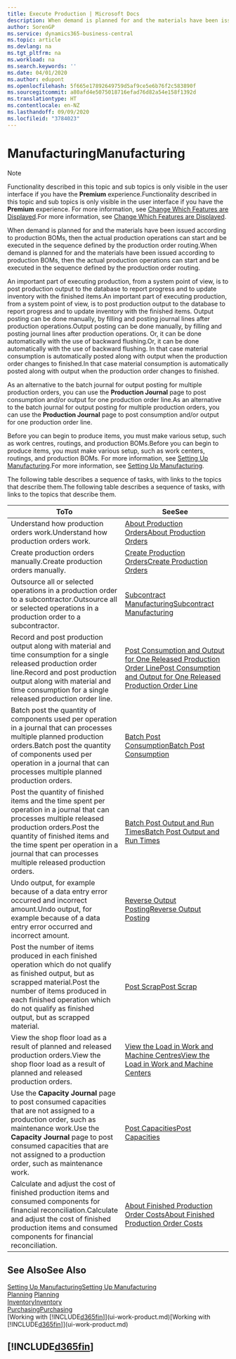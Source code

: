 ```yaml
---
title: Execute Production | Microsoft Docs
description: When demand is planned for and the materials have been issued according to production BOMs, then the actual production operations can start and be executed in the sequence defined by the production order routing.
author: SorenGP
ms.service: dynamics365-business-central
ms.topic: article
ms.devlang: na
ms.tgt_pltfrm: na
ms.workload: na
ms.search.keywords: ''
ms.date: 04/01/2020
ms.author: edupont
ms.openlocfilehash: 5f665e17892649759d5af9ce5e6b76f2c583890f
ms.sourcegitcommit: a80afd4e5075018716efad76d82a54e158f1392d
ms.translationtype: HT
ms.contentlocale: en-NZ
ms.lasthandoff: 09/09/2020
ms.locfileid: "3784023"
---
```

# <a name="manufacturing"></a><span data-ttu-id="2315e-103">Manufacturing</span><span class="sxs-lookup"><span data-stu-id="2315e-103">Manufacturing</span></span>
> [!NOTE]
> <span data-ttu-id="2315e-104">Functionality described in this topic and sub topics is only visible in the user interface if you have the **Premium** experience.</span><span class="sxs-lookup"><span data-stu-id="2315e-104">Functionality described in this topic and sub topics is only visible in the user interface if you have the **Premium** experience.</span></span> <span data-ttu-id="2315e-105">For more information, see [Change Which Features are Displayed](ui-experiences.md).</span><span class="sxs-lookup"><span data-stu-id="2315e-105">For more information, see [Change Which Features are Displayed](ui-experiences.md).</span></span>

<span data-ttu-id="2315e-106">When demand is planned for and the materials have been issued according to production BOMs, then the actual production operations can start and be executed in the sequence defined by the production order routing.</span><span class="sxs-lookup"><span data-stu-id="2315e-106">When demand is planned for and the materials have been issued according to production BOMs, then the actual production operations can start and be executed in the sequence defined by the production order routing.</span></span>  

<span data-ttu-id="2315e-107">An important part of executing production, from a system point of view, is to post production output to the database to report progress and to update inventory with the finished items.</span><span class="sxs-lookup"><span data-stu-id="2315e-107">An important part of executing production, from a system point of view, is to post production output to the database to report progress and to update inventory with the finished items.</span></span> <span data-ttu-id="2315e-108">Output posting can be done manually, by filling and posting journal lines after production operations.</span><span class="sxs-lookup"><span data-stu-id="2315e-108">Output posting can be done manually, by filling and posting journal lines after production operations.</span></span> <span data-ttu-id="2315e-109">Or, it can be done automatically with the use of backward flushing.</span><span class="sxs-lookup"><span data-stu-id="2315e-109">Or, it can be done automatically with the use of backward flushing.</span></span> <span data-ttu-id="2315e-110">In that case material consumption is automatically posted along with output when the production order changes to finished.</span><span class="sxs-lookup"><span data-stu-id="2315e-110">In that case material consumption is automatically posted along with output when the production order changes to finished.</span></span>  

<span data-ttu-id="2315e-111">As an alternative to the batch journal for output posting for multiple production orders, you can use the **Production Journal** page to post consumption and/or output for one production order line.</span><span class="sxs-lookup"><span data-stu-id="2315e-111">As an alternative to the batch journal for output posting for multiple production orders, you can use the **Production Journal** page to post consumption and/or output for one production order line.</span></span>

<span data-ttu-id="2315e-112">Before you can begin to produce items, you must make various setup, such as work centres, routings, and production BOMs.</span><span class="sxs-lookup"><span data-stu-id="2315e-112">Before you can begin to produce items, you must make various setup, such as work centers, routings, and production BOMs.</span></span> <span data-ttu-id="2315e-113">For more information, see [Setting Up Manufacturing](production-configure-production-processes.md).</span><span class="sxs-lookup"><span data-stu-id="2315e-113">For more information, see [Setting Up Manufacturing](production-configure-production-processes.md).</span></span>

<span data-ttu-id="2315e-114">The following table describes a sequence of tasks, with links to the topics that describe them.</span><span class="sxs-lookup"><span data-stu-id="2315e-114">The following table describes a sequence of tasks, with links to the topics that describe them.</span></span>   

|<span data-ttu-id="2315e-115">**To**</span><span class="sxs-lookup"><span data-stu-id="2315e-115">**To**</span></span>|<span data-ttu-id="2315e-116">**See**</span><span class="sxs-lookup"><span data-stu-id="2315e-116">**See**</span></span>|  
|------------|-------------|  
|<span data-ttu-id="2315e-117">Understand how production orders work.</span><span class="sxs-lookup"><span data-stu-id="2315e-117">Understand how production orders work.</span></span>|[<span data-ttu-id="2315e-118">About Production Orders</span><span class="sxs-lookup"><span data-stu-id="2315e-118">About Production Orders</span></span>](production-about-production-orders.md)|
|<span data-ttu-id="2315e-119">Create production orders manually.</span><span class="sxs-lookup"><span data-stu-id="2315e-119">Create production orders manually.</span></span>|[<span data-ttu-id="2315e-120">Create Production Orders</span><span class="sxs-lookup"><span data-stu-id="2315e-120">Create Production Orders</span></span>](production-how-to-create-production-orders.md)|
|<span data-ttu-id="2315e-121">Outsource all or selected operations in a production order to a subcontractor.</span><span class="sxs-lookup"><span data-stu-id="2315e-121">Outsource all or selected operations in a production order to a subcontractor.</span></span>|[<span data-ttu-id="2315e-122">Subcontract Manufacturing</span><span class="sxs-lookup"><span data-stu-id="2315e-122">Subcontract Manufacturing</span></span>](production-how-to-subcontract-manufacturing.md)|
|<span data-ttu-id="2315e-123">Record and post production output along with material and time consumption for a single released production order line.</span><span class="sxs-lookup"><span data-stu-id="2315e-123">Record and post production output along with material and time consumption for a single released production order line.</span></span>|[<span data-ttu-id="2315e-124">Post Consumption and Output for One Released Production Order Line</span><span class="sxs-lookup"><span data-stu-id="2315e-124">Post Consumption and Output for One Released Production Order Line</span></span>](production-how-to-register-consumption-and-output.md)|  
|<span data-ttu-id="2315e-125">Batch post the quantity of components used per operation in a journal that can processes multiple planned production orders.</span><span class="sxs-lookup"><span data-stu-id="2315e-125">Batch post the quantity of components used per operation in a journal that can processes multiple planned production orders.</span></span>|[<span data-ttu-id="2315e-126">Batch Post Consumption</span><span class="sxs-lookup"><span data-stu-id="2315e-126">Batch Post Consumption</span></span>](production-how-to-post-consumption.md)|
|<span data-ttu-id="2315e-127">Post the quantity of finished items and the time spent per operation in a journal that can processes multiple released production orders.</span><span class="sxs-lookup"><span data-stu-id="2315e-127">Post the quantity of finished items and the time spent per operation in a journal that can processes multiple released production orders.</span></span>|[<span data-ttu-id="2315e-128">Batch Post Output and Run Times</span><span class="sxs-lookup"><span data-stu-id="2315e-128">Batch Post Output and Run Times</span></span>](production-how-to-post-output-quantity.md)|
|<span data-ttu-id="2315e-129">Undo output, for example because of a data entry error occurred and incorrect amount.</span><span class="sxs-lookup"><span data-stu-id="2315e-129">Undo output, for example because of a data entry error occurred and incorrect amount.</span></span>  |[<span data-ttu-id="2315e-130">Reverse Output Posting</span><span class="sxs-lookup"><span data-stu-id="2315e-130">Reverse Output Posting</span></span>](production-how-to-reverse-output-posting.md)|  
|<span data-ttu-id="2315e-131">Post the number of items produced in each finished operation which do not qualify as finished output, but as scrapped material.</span><span class="sxs-lookup"><span data-stu-id="2315e-131">Post the number of items produced in each finished operation which do not qualify as finished output, but as scrapped material.</span></span>|[<span data-ttu-id="2315e-132">Post Scrap</span><span class="sxs-lookup"><span data-stu-id="2315e-132">Post Scrap</span></span>](production-how-to-post-scrap.md)|
|<span data-ttu-id="2315e-133">View the shop floor load as a result of planned and released production orders.</span><span class="sxs-lookup"><span data-stu-id="2315e-133">View the shop floor load as a result of planned and released production orders.</span></span>|[<span data-ttu-id="2315e-134">View the Load in Work and Machine Centres</span><span class="sxs-lookup"><span data-stu-id="2315e-134">View the Load in Work and Machine Centers</span></span>](production-how-to-view-the-load-on-work-centers.md)|      
|<span data-ttu-id="2315e-135">Use the **Capacity Journal** page to post consumed capacities that are not assigned to a production order, such as maintenance work.</span><span class="sxs-lookup"><span data-stu-id="2315e-135">Use the **Capacity Journal** page to post consumed capacities that are not assigned to a production order, such as maintenance work.</span></span>|[<span data-ttu-id="2315e-136">Post Capacities</span><span class="sxs-lookup"><span data-stu-id="2315e-136">Post Capacities</span></span>](production-how-to-post-capacities.md)|  
|<span data-ttu-id="2315e-137">Calculate and adjust the cost of finished production items and consumed components for financial reconciliation.</span><span class="sxs-lookup"><span data-stu-id="2315e-137">Calculate and adjust the cost of finished production items and consumed components for financial reconciliation.</span></span>|[<span data-ttu-id="2315e-138">About Finished Production Order Costs</span><span class="sxs-lookup"><span data-stu-id="2315e-138">About Finished Production Order Costs</span></span>](finance-about-finished-production-order-costs.md)|  

## <a name="see-also"></a><span data-ttu-id="2315e-139">See Also</span><span class="sxs-lookup"><span data-stu-id="2315e-139">See Also</span></span>  
[<span data-ttu-id="2315e-140">Setting Up Manufacturing</span><span class="sxs-lookup"><span data-stu-id="2315e-140">Setting Up Manufacturing</span></span>](production-configure-production-processes.md)  
<span data-ttu-id="2315e-141">[Planning](production-planning.md)    </span><span class="sxs-lookup"><span data-stu-id="2315e-141">[Planning](production-planning.md)    </span></span>  
[<span data-ttu-id="2315e-142">Inventory</span><span class="sxs-lookup"><span data-stu-id="2315e-142">Inventory</span></span>](inventory-manage-inventory.md)  
[<span data-ttu-id="2315e-143">Purchasing</span><span class="sxs-lookup"><span data-stu-id="2315e-143">Purchasing</span></span>](purchasing-manage-purchasing.md)  
<span data-ttu-id="2315e-144">[Working with [!INCLUDE[d365fin](includes/d365fin_md.md)]](ui-work-product.md)</span><span class="sxs-lookup"><span data-stu-id="2315e-144">[Working with [!INCLUDE[d365fin](includes/d365fin_md.md)]](ui-work-product.md)</span></span>

## [!INCLUDE[d365fin](includes/free_trial_md.md)]  
